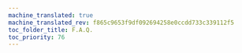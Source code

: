 ```yaml
---
machine_translated: true
machine_translated_rev: f865c9653f9df092694258e0ccdd733c339112f5
toc_folder_title: F.A.Q.
toc_priority: 76
---
```



